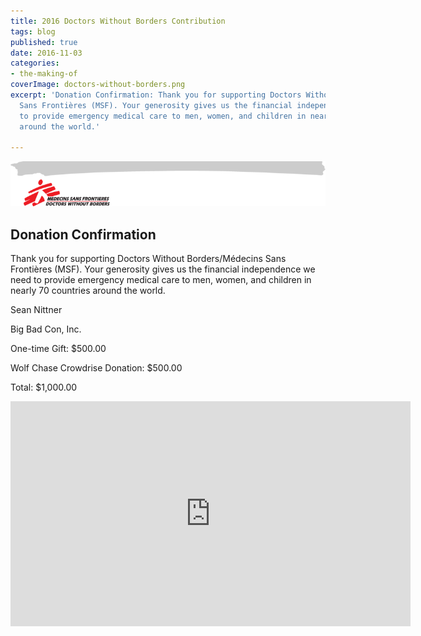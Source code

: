 ```yaml
---
title: 2016 Doctors Without Borders Contribution
tags: blog
published: true
date: 2016-11-03
categories:
- the-making-of
coverImage: doctors-without-borders.png
excerpt: 'Donation Confirmation: Thank you for supporting Doctors Without Borders/Médecins
  Sans Frontières (MSF). Your generosity gives us the financial independence we need
  to provide emergency medical care to men, women, and children in nearly 70 countries
  around the world.'

---
```

![](/images/header_email.png)

## Donation Confirmation

Thank you for supporting Doctors Without Borders/Médecins Sans Frontières (MSF). Your generosity gives us the financial independence we need to provide emergency medical care to men, women, and children in nearly 70 countries around the world.

Sean Nittner

Big Bad Con, Inc.

One-time Gift: $500.00

Wolf Chase Crowdrise Donation: $500.00 

Total: $1,000.00

<iframe width="640" height="360" src="https://www.youtube.com/embed/XS9QChqs_TM" frameborder="0" allowfullscreen="">

Doctors Without Borders has not provided in whole or part any goods or services to the above-named donor in return for this donation. Doctors Without Borders is a qualified tax-exempt 501(c)(3) organization. EIN: 13-3433452. To read our Commitment to our Supporters ­ a statement of our commitment to independent, needs-based programs, financial transparency, and effective and cost-efficient fundraising ­please [click here](http://www.doctorswithoutborders.org/support-us/commitment-to-our-supporters).

As a supporter we encourage you to stay connected with Doctors Without Borders online:

Learn more about our work by visiting our [Website](http://www.doctorswithoutborders.org)

Become a fan on [Facebook](http://www.facebook.com/msf.english)

Follow us on [Twitter](http://www.twitter.com/msf_usa)

Watch our latest videos on [YouTube](http://www.youtube.com/msf)

Thank you, again, for your donation to Doctors Without Borders/Médecins Sans Frontières (MSF). We are truly grateful for your support of our programs

The U.S. section of Doctors Without Borders/Médecins Sans Frontières (MSF) is an international independent medical humanitarian organization that delivers emergency aid to people affected by armed conflict, epidemics, natural and man-made disasters, and exclusion from health care.

©2010 MSF All rights reserved.
